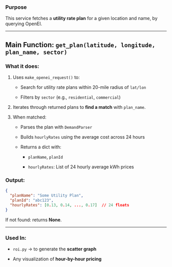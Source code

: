 ### Purpose

This service fetches a **utility rate plan** for a given location and name, by querying OpenEI.

---

## Main Function: `get_plan(latitude, longitude, plan_name, sector)`

### What it does:

1. Uses `make_openei_request()` to:
    
    - Search for utility rate plans within 20-mile radius of `lat/lon`
    
    - Filters by `sector` (e.g., `residential`, `commercial`)
    
2. Iterates through returned plans to **find a match** with `plan_name`.
    
3. When matched:
    
    - Parses the plan with `DemandParser`
    
    - Builds `hourlyRates` using the average cost across 24 hours
    
    - Returns a dict with:
        
        - `planName`, `planId`
        
        - `hourlyRates`: List of 24 hourly average kWh prices
        

### Output:

```json
{
  "planName": "Some Utility Plan",
  "planId": "abc123",
  "hourlyRates": [0.13, 0.14, ..., 0.17]  // 24 floats
}
```

If not found: returns **None**.

---
### Used In:

- `roi.py` → to generate the **scatter graph**
    
- Any visualization of **hour-by-hour pricing**